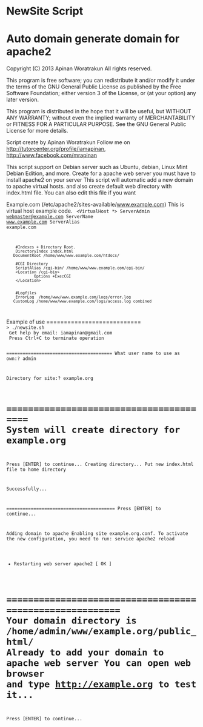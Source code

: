NewSite Script
====================================================
Auto domain generate domain for apache2
====================================================

  Copyright (C) 2013 Apinan Woratrakun All rights reserved.

  This program is free software; you can redistribute it and/or modify
  it under the terms of the GNU General Public License as published by
  the Free Software Foundation; either version 3 of the License, or
  (at your option) any later version.

  This program is distributed in the hope that it will be useful,
  but WITHOUT ANY WARRANTY; without even the implied warranty of
  MERCHANTABILITY or FITNESS FOR A PARTICULAR PURPOSE.  See the
  GNU General Public License for more details.

 Script create by Apinan Woratrakun
 Follow me on http://tutorcenter.org/profile/iamapinan, http://www.facebook.com/mrapinan

 This script support on Debian server such as Ubuntu, debian, Linux Mint Debian Edition, and more.
 Create for a apache web server you must have to install apache2 on your server
 This script will automatic add a new domain to apache virtual hosts.
 and also create default web directory with index.html file.
 You can also edit this file if you want

 Example.com (/etc/apache2/sites-available/www.example.com)
 This is virtual host example code.
<code>
 <VirtualHost *>
        ServerAdmin webmaster@example.com
        ServerName  www.example.com
        ServerAlias example.com

        #Indexes + Directory Root.
        DirectoryIndex index.html
       DocumentRoot /home/www/www.example.com/htdocs/

        #CGI Directory
        ScriptAlias /cgi-bin/ /home/www/www.example.com/cgi-bin/
        <Location /cgi-bin>
                Options +ExecCGI
        </Location>


        #Logfiles
        ErrorLog  /home/www/www.example.com/logs/error.log
       CustomLog /home/www/www.example.com/logs/access.log combined
 </VirtualHost>
</code>
Example of use
===========================
<code>
> ./newsite.sh
 Get help by email: iamapinan@gmail.com
 Press Ctrl+C to terminate operation

=======================================
What user name to use as own:?
admin

Directory for site:?
example.org

=======================================
System will create directory for example.org
=======================================

Press [ENTER] to continue...
Creating directory...
Put new index.html file to home directory

Successfully...

========================================
Press [ENTER] to continue...

Adding domain to apache
Enabling site example.org.conf.
To activate the new configuration, you need to run:
  service apache2 reload
 * Restarting web server apache2                                                 [ OK ]

========================================================
Your domain directory is /home/admin/www/example.org/public_html/
Already to add your domain to apache web server
You can open web browser and type http://example.org to test it...
========================================================

Press [ENTER] to continue...

</code>

